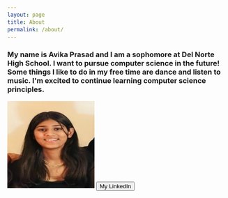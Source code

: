 ```yaml
---
layout: page
title: About
permalink: /about/
---
```


<h3> My name is Avika Prasad and I am a sophomore at Del Norte High School. I want to pursue computer science in the future! Some things I like to do in my free time are dance and listen to music. I'm excited to continue learning computer science principles.</h3>

<span>

<img src="me.png" width="200" height ="200"/>
<a href="https://www.linkedin.com/in/avika-prasad-157b332a6/" target="_blank">
<button>My LinkedIn</button>
</a>
